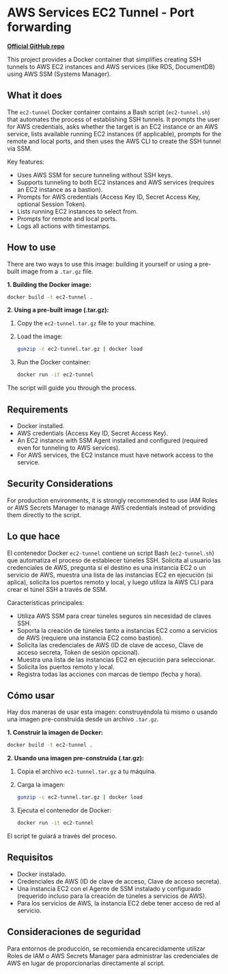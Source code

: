 # AWS Services EC2 Tunnel - Port forwarding

[**Official GitHub repo**](https://github.com/mjmoreno-14/AWS_CLI_TUNNEL_EC2)

This project provides a Docker container that simplifies creating SSH tunnels to AWS EC2 instances and AWS services (like RDS, DocumentDB) using AWS SSM (Systems Manager).

## What it does

The `ec2-tunnel` Docker container contains a Bash script (`ec2-tunnel.sh`) that automates the process of establishing SSH tunnels. It prompts the user for AWS credentials, asks whether the target is an EC2 instance or an AWS service, lists available running EC2 instances (if applicable), prompts for the remote and local ports, and then uses the AWS CLI to create the SSH tunnel via SSM.

Key features:

*   Uses AWS SSM for secure tunneling without SSH keys.
*   Supports tunneling to both EC2 instances and AWS services (requires an EC2 instance as a bastion).
*   Prompts for AWS credentials (Access Key ID, Secret Access Key, optional Session Token).
*   Lists running EC2 instances to select from.
*   Prompts for remote and local ports.
*   Logs all actions with timestamps.

## How to use

There are two ways to use this image: building it yourself or using a pre-built image from a `.tar.gz` file.

**1. Building the Docker image:**

```bash
docker build -t ec2-tunnel .
```

**2. Using a pre-built image (.tar.gz):**

1.  Copy the `ec2-tunnel.tar.gz` file to your machine.
2.  Load the image:

    ```bash
    gunzip -c ec2-tunnel.tar.gz | docker load
    ```

3.  Run the Docker container:

    ```bash
    docker run -it ec2-tunnel
    ```

The script will guide you through the process.

## Requirements

*   Docker installed.
*   AWS credentials (Access Key ID, Secret Access Key).
*   An EC2 instance with SSM Agent installed and configured (required even for tunneling to AWS services).
*   For AWS services, the EC2 instance must have network access to the service.

## Security Considerations

For production environments, it is strongly recommended to use IAM Roles or AWS Secrets Manager to manage AWS credentials instead of providing them directly to the script.

## Lo que hace

El contenedor Docker `ec2-tunnel` contiene un script Bash (`ec2-tunnel.sh`) que automatiza el proceso de establecer túneles SSH. Solicita al usuario las credenciales de AWS, pregunta si el destino es una instancia EC2 o un servicio de AWS, muestra una lista de las instancias EC2 en ejecución (si aplica), solicita los puertos remoto y local, y luego utiliza la AWS CLI para crear el túnel SSH a través de SSM.

Características principales:

*   Utiliza AWS SSM para crear túneles seguros sin necesidad de claves SSH.
*   Soporta la creación de túneles tanto a instancias EC2 como a servicios de AWS (requiere una instancia EC2 como bastión).
*   Solicita las credenciales de AWS (ID de clave de acceso, Clave de acceso secreta, Token de sesión opcional).
*   Muestra una lista de las instancias EC2 en ejecución para seleccionar.
*   Solicita los puertos remoto y local.
*   Registra todas las acciones con marcas de tiempo (fecha y hora).

## Cómo usar

Hay dos maneras de usar esta imagen: construyéndola tú mismo o usando una imagen pre-construida desde un archivo `.tar.gz`.

**1. Construir la imagen de Docker:**

```bash
docker build -t ec2-tunnel .
```

**2. Usando una imagen pre-construida (.tar.gz):**

1.  Copia el archivo `ec2-tunnel.tar.gz` a tu máquina.
2.  Carga la imagen:

    ```bash
    gunzip -c ec2-tunnel.tar.gz | docker load
    ```

3.  Ejecuta el contenedor de Docker:

    ```bash
    docker run -it ec2-tunnel
    ```

El script te guiará a través del proceso.

## Requisitos

*   Docker instalado.
*   Credenciales de AWS (ID de clave de acceso, Clave de acceso secreta).
*   Una instancia EC2 con el Agente de SSM instalado y configurado (requerido incluso para la creación de túneles a servicios de AWS).
*   Para los servicios de AWS, la instancia EC2 debe tener acceso de red al servicio.

## Consideraciones de seguridad

Para entornos de producción, se recomienda encarecidamente utilizar Roles de IAM o AWS Secrets Manager para administrar las credenciales de AWS en lugar de proporcionarlas directamente al script.